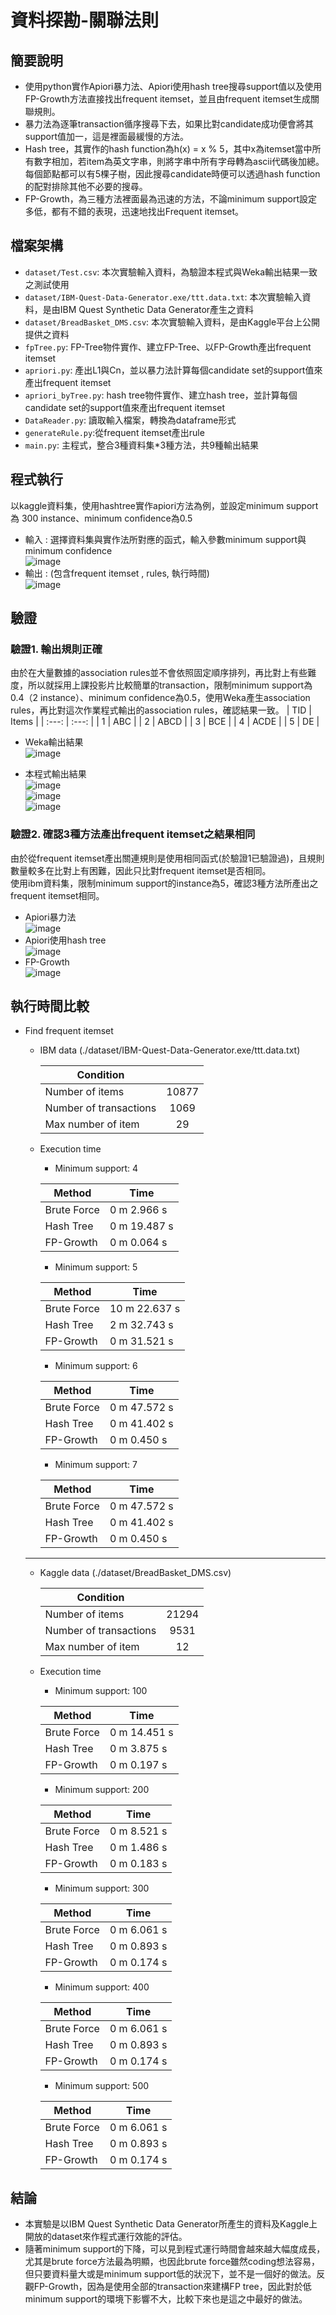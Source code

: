 # 資料探勘-關聯法則

## 簡要說明
- 使用python實作Apiori暴力法、Apiori使用hash tree搜尋support值以及使用FP-Growth方法直接找出frequent itemset，並且由frequent itemset生成關聯規則。
- 暴力法為逐筆transaction循序搜尋下去，如果比對candidate成功便會將其support值加一，這是裡面最緩慢的方法。
- Hash tree，其實作的hash function為h(x) = x % 5，其中x為itemset當中所有數字相加，若item為英文字串，則將字串中所有字母轉為ascii代碼後加總。每個節點都可以有5棵子樹，因此搜尋candidate時便可以透過hash function的配對排除其他不必要的搜尋。
- FP-Growth，為三種方法裡面最為迅速的方法，不論minimum support設定多低，都有不錯的表現，迅速地找出Frequent itemset。

## 檔案架構
- `dataset/Test.csv`: 本次實驗輸入資料，為驗證本程式與Weka輸出結果一致之測試使用
- `dataset/IBM-Quest-Data-Generator.exe/ttt.data.txt`: 本次實驗輸入資料，是由IBM Quest Synthetic Data Generator產生之資料
- `dataset/BreadBasket_DMS.csv`: 本次實驗輸入資料，是由Kaggle平台上公開提供之資料
- `fpTree.py`: FP-Tree物件實作、建立FP-Tree、以FP-Growth產出frequent itemset
- `apriori.py`: 產出L1與Cn，並以暴力法計算每個candidate set的support值來產出frequent itemset
- `apriori_byTree.py`: hash tree物件實作、建立hash tree，並計算每個candidate set的support值來產出frequent itemset
- `DataReader.py`: 讀取輸入檔案，轉換為dataframe形式
- `generateRule.py`:從frequent itemset產出rule
- `main.py`: 主程式，整合3種資料集*3種方法，共9種輸出結果

## 程式執行
以kaggle資料集，使用hashtree實作apiori方法為例，並設定minimum support為 300 instance、minimum confidence為0.5  
- 輸入 : 選擇資料集與實作法所對應的函式，輸入參數minimum support與minimum confidence  
![image](https://github.com/alia0801/DM-Association-Analysis/blob/master/img/run_input.jpg)  
- 輸出 :  (包含frequent itemset , rules, 執行時間)  
![image](https://github.com/alia0801/DM-Association-Analysis/blob/master/img/run_output.jpg)  

## 驗證
### 驗證1. 輸出規則正確
由於在大量數據的association rules並不會依照固定順序排列，再比對上有些難度，所以就採用上課投影片比較簡單的transaction，限制minimum support為0.4（2 instance）、minimum confidence為0.5，使用Weka產生association rules，再比對這次作業程式輸出的association rules，確認結果一致。
  |  TID  | Items |
  | :---: | :---: |
  |   1   |  ABC  |
  |   2   |  ABCD |
  |   3   |  BCE  |
  |   4   |  ACDE |
  |   5   |  DE   |

- Weka輸出結果  
![image](https://github.com/alia0801/DM-Association-Analysis/blob/master/img/weka.jpg)  

- 本程式輸出結果  
![image](https://github.com/alia0801/DM-Association-Analysis/blob/master/img/test_output1.jpg)  
![image](https://github.com/alia0801/DM-Association-Analysis/blob/master/img/test_output2.jpg)  
![image](https://github.com/alia0801/DM-Association-Analysis/blob/master/img/test_output3.jpg)  

### 驗證2. 確認3種方法產出frequent itemset之結果相同
由於從frequent itemset產出關連規則是使用相同函式(於驗證1已驗證過)，且規則數量較多在比對上有困難，因此只比對frequent itemset是否相同。  
使用ibm資料集，限制minimum support的instance為5，確認3種方法所產出之frequent itemset相同。
- Apiori暴力法  
![image](https://github.com/alia0801/DM-Association-Analysis/blob/master/img/ibm_freq_brute.jpg)  
- Apiori使用hash tree  
![image](https://github.com/alia0801/DM-Association-Analysis/blob/master/img/ibm_freq_hash.jpg)  
- FP-Growth  
![image](https://github.com/alia0801/DM-Association-Analysis/blob/master/img/ibm_freq_fp.jpg)  


## 執行時間比較
- Find frequent itemset
  - IBM data (./dataset/IBM-Quest-Data-Generator.exe/ttt.data.txt)
  
    | Condition                                  |       |
    | ---                                        | :---: |
    | Number of items                            | 10877 |
    | Number of transactions                     |  1069 |
    | Max number of item                         |   29  |


  - Execution time
  
    - Minimum support: 4

    |   Method    |      Time     |
    | ---         | ---           |
    | Brute Force |  0 m  2.966 s |
    |  Hash Tree  |  0 m 19.487 s |
    |  FP-Growth  |  0 m  0.064 s |
    
    - Minimum support: 5

    |   Method    |      Time     |
    | ---         | ---           |
    | Brute Force | 10 m 22.637 s |
    |  Hash Tree  |  2 m 32.743 s |
    |  FP-Growth  |  0 m 31.521 s |
    
    - Minimum support: 6

    |   Method    |      Time     |
    | ---         | ---           |
    | Brute Force |  0 m 47.572 s |
    |  Hash Tree  |  0 m 41.402 s |
    |  FP-Growth  |  0 m  0.450 s |
    
    - Minimum support: 7

    |   Method    |      Time     |
    | ---         | ---           |
    | Brute Force |  0 m 47.572 s |
    |  Hash Tree  |  0 m 41.402 s |
    |  FP-Growth  |  0 m  0.450 s |
  ---
  - Kaggle data (./dataset/BreadBasket_DMS.csv)
  
    | Condition                                  |       |
    | ---                                        | :---: |
    | Number of items                            | 21294 |
    | Number of transactions                     |  9531 |
    | Max number of item                         |   12  |


  - Execution time
    - Minimum support: 100

    |   Method    |      Time     |
    | ---         | ---           |
    | Brute Force |  0 m 14.451 s |
    |  Hash Tree  |  0 m  3.875 s |
    |  FP-Growth  |  0 m  0.197 s |
  
    - Minimum support: 200

    |   Method    |      Time     |
    | ---         | ---           |
    | Brute Force |  0 m  8.521 s |
    |  Hash Tree  |  0 m  1.486 s |
    |  FP-Growth  |  0 m  0.183 s |

    - Minimum support: 300

    |   Method    |      Time     |
    | ---         | ---           |
    | Brute Force |  0 m  6.061 s |
    |  Hash Tree  |  0 m  0.893 s |
    |  FP-Growth  |  0 m  0.174 s |  
    
    - Minimum support: 400

    |   Method    |      Time     |
    | ---         | ---           |
    | Brute Force |  0 m  6.061 s |
    |  Hash Tree  |  0 m  0.893 s |
    |  FP-Growth  |  0 m  0.174 s |
    
    - Minimum support: 500

    |   Method    |      Time     |
    | ---         | ---           |
    | Brute Force |  0 m  6.061 s |
    |  Hash Tree  |  0 m  0.893 s |
    |  FP-Growth  |  0 m  0.174 s |

## 結論
- 本實驗是以IBM Quest Synthetic Data Generator所產生的資料及Kaggle上開放的dataset來作程式運行效能的評估。  
- 隨著minimum support的下降，可以見到程式運行時間會越來越大幅度成長，尤其是brute force方法最為明顯，也因此brute force雖然coding想法容易，但只要資料量大或是minimum support低的狀況下，並不是一個好的做法。反觀FP-Growth，因為是使用全部的transaction來建構FP tree，因此對於低minimum support的環境下影響不大，比較下來也是這之中最好的做法。  

